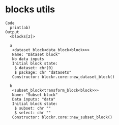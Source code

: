 # blocks utils

    Code
      print(ab)
    Output
      <blocks[2]>
      
      a
       <dataset_block<data_block<block>>>
       Name: "Dataset block"
       No data inputs
       Initial block state:
        $ dataset: chr(0)
        $ package: chr "datasets"
       Constructor: blockr.core::new_dataset_block()
      
      b
       <subset_block<transform_block<block>>>
       Name: "Subset block"
       Data inputs: "data"
       Initial block state:
        $ subset: chr ""
        $ select: chr ""
       Constructor: blockr.core::new_subset_block()

